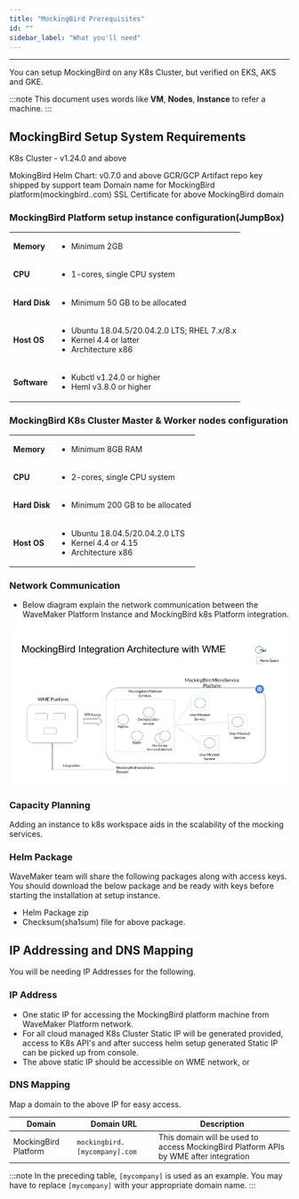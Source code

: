 ```yaml
---
title: "MockingBird Prerequisites"
id: ""
sidebar_label: "What you'll need"
---
```

---

You can setup MockingBird on any K8s Cluster, but verified on EKS, AKS and GKE.

:::note
This document uses words like **VM**, **Nodes**, **Instance** to refer a machine.
:::

## MockingBird Setup System Requirements

K8s Cluster - v1.24.0 and above

MokingBird Helm Chart: v0.7.0 and above
GCR/GCP Artifact repo key shipped by support team
Domain name for MockingBird platform(mockingbird.<domainname>.com)
SSL Certificate for above MockingBird domain

### MockingBird Platform setup instance configuration(JumpBox)

<table><tbody><tr><td><strong>Memory</strong></td><td><ul><li>Minimum 2GB</li></ul></td></tr><tr><td><strong>CPU</strong></td><td><ul><li>1-cores, single CPU system</li></ul></td></tr><tr><td><strong>Hard Disk</strong></td><td><ul><li>Minimum&nbsp;50 GB to be allocated</li></td></tr><tr><td><strong>Host OS</strong></td><td><ul><li>Ubuntu 18.04.5/20.04.2.0 LTS;  RHEL 7.x/8.x</li><li>Kernel 4.4 or latter</li><li>Architecture x86</li></ul></td></tr>
<tr><td><strong>Software</strong></td><td><ul><li>Kubctl v1.24.0 or higher</li><li>Heml v3.8.0 or higher</li></ul></li></td></tr></tbody></table>

### MockingBird K8s Cluster Master & Worker nodes configuration

<table><tbody><tr><td><strong>Memory</strong></td><td><ul><li>Minimum 8GB RAM</li></ul></td></tr><tr><td><strong>CPU</strong></td><td><ul><li>2-cores, single CPU system</li></ul></td></tr><tr><td><strong>Hard Disk</strong></td><td><ul><li>Minimum&nbsp;200 GB to be allocated</li></ul></li></td></tr><tr><td><strong>Host OS</strong></td><td><ul><li>Ubuntu 18.04.5/20.04.2.0 LTS</li><li>Kernel 4.4 or 4.15</li><li>Architecture x86</li></ul></td></tr>
</ul></td></tr></tbody></table>

### Network Communication

- Below diagram explain the network communication between the WaveMaker Platform Instance and MockingBird k8s Platform integration.

[![network-communication-between-instances](/learn/assets/wme-setup/network-communication-between-mbe-wme.jpg)](/learn/assets/wme-setup/network-communication-between-mbe-wme.jpg)

### Capacity Planning

Adding an instance to k8s workspace aids in the scalability of the mocking services. 

### Helm Package 

WaveMaker team will share the following packages along with access keys. You should download the below package and be ready with keys before starting the installation at setup instance.

- Helm Package zip
- Checksum(sha1sum) file for above package.

## IP Addressing and DNS Mapping

You will be needing IP Addresses for the following.

### IP Address

- One static IP for accessing the MockingBird platform machine from WaveMaker Platform network.
- For all cloud managed K8s Cluster Static IP will be generated provided, access to K8s API's and after success helm setup generated Static IP can be picked up from console.
- The above static IP should be accessible on WME network, or

### DNS Mapping

Map a domain to the above IP for easy access.

| **Domain**              | **Domain URL**                | **Description**                                                                           |
| ---                     | ---                           | ---                                                                                       |
| MockingBird Platform    | `mockingbird.[mycompany].com`   | This domain will be used to access MockingBird Platform APIs by WME after integration   |

:::note
In the preceding table, `[mycompany]` is used as an example. You may have to replace `[mycompany]` with your appropriate domain name.
:::

